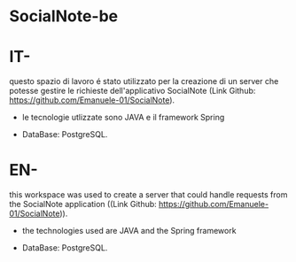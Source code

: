 # SocialNote-be
# IT-
questo spazio di lavoro é stato utilizzato per la creazione di un server che potesse gestire le richieste dell'applicativo SocialNote (Link Github: https://github.com/Emanuele-01/SocialNote).

- le tecnologie utlizzate sono JAVA e il framework Spring
  
- DataBase: PostgreSQL.

# EN-

this workspace was used to create a server that could handle requests from the SocialNote application ((Link Github: https://github.com/Emanuele-01/SocialNote)).

- the technologies used are JAVA and the Spring framework

 - DataBase: PostgreSQL.
